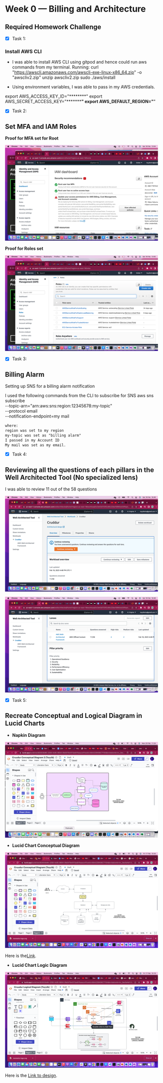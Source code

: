 # Week 0 — Billing and Architecture

## Required Homework Challenge

- [X] Task 1:
### Install AWS CLI

* I was able to install AWS CLI using gitpod and hence could run aws commands from my terminal.
Running:
curl "https://awscli.amazonaws.com/awscli-exe-linux-x86_64.zip" -o "awscliv2.zip"
      unzip awscliv2.zip
      sudo ./aws/install

* Using environment variables, I was able to pass in my AWS credentials.

export AWS_ACCESS_KEY_ID="********"
export AWS_SECRET_ACCESS_KEY="*************"
export AWS_DEFAULT_REGION="******"

 - [X] Task 2:

## Set MFA and IAM Roles

**Proof for MFA set for Root**

![MFA](../images/MFA-Proof.png)

**Proof for Roles set**

![Roles](../images/Roles-set.png)


- [X] Task 3: 
## Billing Alarm
Setting up  SNS for a billing alarm notification

I used the following commands from the CLI to subscribe for SNS 
aws sns subscribe \
    --topic-arn="arn:aws:sns:region:12345678:my-topic" \
    --protocol email \
    --notification-endpoint=my mail

    where:
    region was set to my region 
    my-topic was set as "billing alarm"
    I passed in my Account ID 
    My mail was set as my email.


- [X] Task 4:

## Reviewing all the questions of each pillars in the Well Architected Tool (No specialized lens)

I was able to review 11 out of the 58 questions

![Cruddur-workload](../images/Cruddrur-Workload.png)

![Well Architected tool](../images/Well-Architected.png)


- [X] Task 5:

## Recreate Conceptual and Logical Diagram in Lucid Charts 

* **Napkin Diagram** 

![Napkin-design](../images/Napkin.png)


* **Lucid Chart Conceptual Diagram** 

![Conceptual Diagram](../images/Conceptual.png)

Here is the[Link](https://lucid.app/lucidchart/62933b96-2259-4c95-8604-0fe547fe4311/edit?viewport_loc=62%2C-234%2C1624%2C894%2C1RVxaKq~3Jpw&invitationId=inv_5ec5e4ef-0616-4fe1-afa2-dc3acb6cbf62
).


* **Lucid Chart Logic Diagram**

![Logical Diagram](../images/Logical.png)

Here is the [Link to design](https://lucid.app/lucidchart/62933b96-2259-4c95-8604-0fe547fe4311/edit?viewport_loc=-353%2C305%2C2006%2C894%2CNRVxYiDKEcDh&invitationId=inv_5ec5e4ef-0616-4fe1-afa2-dc3acb6cbf62).
